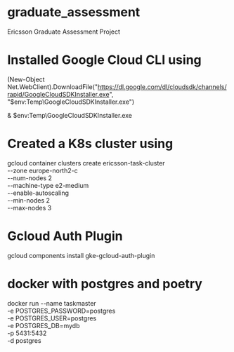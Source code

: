 # graduate_assessment
Ericsson Graduate Assessment Project


# Installed Google Cloud CLI using

(New-Object Net.WebClient).DownloadFile("https://dl.google.com/dl/cloudsdk/channels/rapid/GoogleCloudSDKInstaller.exe", "$env:Temp\GoogleCloudSDKInstaller.exe")

& $env:Temp\GoogleCloudSDKInstaller.exe


# Created a K8s cluster using
gcloud container clusters create ericsson-task-cluster \
    --zone europe-north2-c \
    --num-nodes 2 \
    --machine-type e2-medium \
    --enable-autoscaling \
    --min-nodes 2 \
    --max-nodes 3

# Gcloud Auth Plugin
gcloud components install gke-gcloud-auth-plugin



# docker with postgres and poetry
docker run --name taskmaster \
  -e POSTGRES_PASSWORD=postgres \
  -e POSTGRES_USER=postgres \
  -e POSTGRES_DB=mydb \
  -p 5431:5432 \
  -d postgres